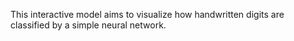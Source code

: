 This interactive model aims to visualize how handwritten digits are classified by a simple neural network. 

